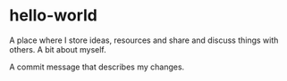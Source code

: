 # hello-world
A place where I store ideas, resources and share and discuss things with others.
A bit about myself.

A commit message that describes my changes.
